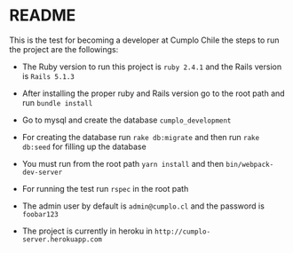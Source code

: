 # README

This is the test for becoming a developer at Cumplo Chile the steps to run the project are the followings:


* The Ruby version to run this project is `ruby 2.4.1` and the Rails version is `Rails 5.1.3`

* After installing the proper ruby and Rails version go to the root path and run `bundle install`

* Go to mysql and create the database `cumplo_development`

* For creating the database run `rake db:migrate` and then run `rake db:seed` for filling up the database

* You must run from the root path `yarn install` and then `bin/webpack-dev-server`

* For running the test run `rspec` in the root path

* The admin user by default is `admin@cumplo.cl` and the password is `foobar123`

* The project is currently in heroku in `http://cumplo-server.herokuapp.com`